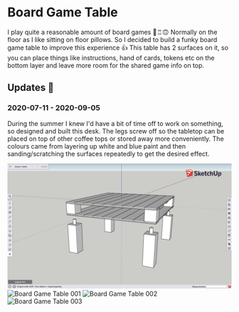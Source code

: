 # Board Game Table

I play quite a reasonable amount of board games 🎲♖🙃 Normally on the floor as I like sitting on floor pillows. So I decided to build a funky board game table to improve this experience 👍 This table has 2 surfaces on it, so you can place things like instructions, hand of cards, tokens etc on the bottom layer and leave more room for the shared game info on top.

## Updates 🔼

### 2020-07-11 - 2020-09-05

During the summer I knew I'd have a bit of time off to work on something, so designed and built this desk. The legs screw off so the tabletop can be placed on top of other coffee tops or stored away more conveniently. The colours came from layering up white and blue paint and then sanding/scratching the surfaces repeatedly to get the desired effect.

![Board Game Table 004](../assets/board-game-table-004.png)
![Board Game Table 001](../assets/board-game-table-001.jpg)
![Board Game Table 002](../assets/board-game-table-002.jpg)
![Board Game Table 003](../assets/board-game-table-003.jpg)

